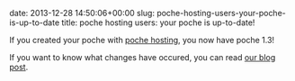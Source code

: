 date: 2013-12-28 14:50:06+00:00
slug: poche-hosting-users-your-poche-is-up-to-date
title: poche hosting users: your poche is up-to-date!


If you created your poche with [poche hosting](https://www.wallabag.org), you now have poche 1.3!

If you want to know what changes have occured, you can read [our blog post]({filename}/2013-12-23-poche-1-3-0.md).
